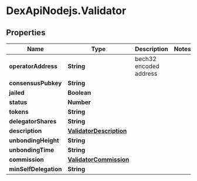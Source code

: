 # DexApiNodejs.Validator

## Properties

Name | Type | Description | Notes
------------ | ------------- | ------------- | -------------
**operatorAddress** | **String** | bech32 encoded address | 
**consensusPubkey** | **String** |  | 
**jailed** | **Boolean** |  | 
**status** | **Number** |  | 
**tokens** | **String** |  | 
**delegatorShares** | **String** |  | 
**description** | [**ValidatorDescription**](ValidatorDescription.md) |  | 
**unbondingHeight** | **String** |  | 
**unbondingTime** | **String** |  | 
**commission** | [**ValidatorCommission**](ValidatorCommission.md) |  | 
**minSelfDelegation** | **String** |  | 


